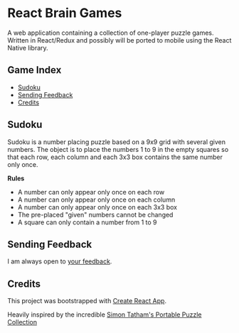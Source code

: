 # React Brain Games

A web application containing a collection of one-player puzzle games. Written in React/Redux and possibly will be ported to mobile using the React Native library.

## Game Index

- [Sudoku](#sudoku)
- [Sending Feedback](#sending-feedback)
- [Credits](#credits)

## Sudoku

Sudoku is a number placing puzzle based on a 9x9 grid with several given numbers. The object is to place the numbers 1 to 9 in the empty squares so that each row, each column and each 3x3 box contains the same number only once.

**Rules**
* A number can only appear only once on each row
* A number can only appear only once on each column
* A number can only appear only once on each 3x3 box
* The pre-placed "given" numbers cannot be changed
* A square can only contain a number from 1 to 9

## Sending Feedback

I am always open to [your feedback](https://github.com/joegeary/react-braingames/issues).

## Credits

This project was bootstrapped with [Create React App](https://github.com/facebookincubator/create-react-app).

Heavily inspired by the incredible [Simon Tatham's Portable Puzzle Collection](https://www.chiark.greenend.org.uk/~sgtatham/puzzles/)
